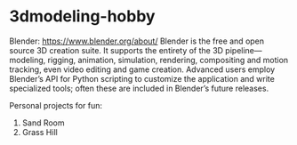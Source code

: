 # 3dmodeling-hobby

Blender: https://www.blender.org/about/
Blender is the free and open source 3D creation suite. It supports the entirety of the 3D pipeline—modeling, rigging, animation, simulation, rendering, compositing and motion tracking, even video editing and game creation. Advanced users employ Blender’s API for Python scripting to customize the application and write specialized tools; often these are included in Blender’s future releases.

Personal projects for fun:
1. Sand Room
2. Grass Hill

